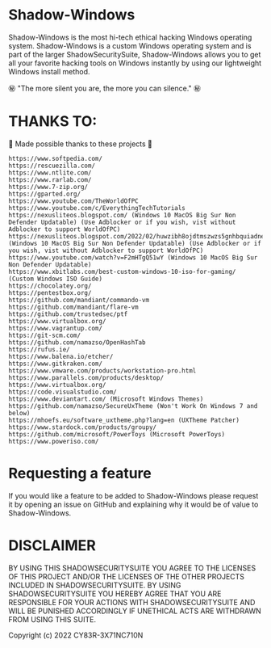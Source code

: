 # Shadow-Windows

Shadow-Windows is the most hi-tech ethical hacking Windows operating system. Shadow-Windows is a custom Windows operating system and is part of the larger ShadowSecuritySuite, Shadow-Windows allows you to get all your favorite hacking tools on Windows instantly by using our lightweight Windows install method. 

㊙️ "The more silent you are, the more you can silence." ㊙️

# THANKS TO:

💖 Made possible thanks to these projects 💖

```
https://www.softpedia.com/
https://rescuezilla.com/
https://www.ntlite.com/
https://www.rarlab.com/
https://www.7-zip.org/
https://gparted.org/
https://www.youtube.com/TheWorldOfPC
https://www.youtube.com/c/EverythingTechTutorials
https://nexusliteos.blogspot.com/ (Windows 10 MacOS Big Sur Non Defender Updatable) (Use Adblocker or if you wish, vist without Adblocker to support WorldOfPC)
https://nexusliteos.blogspot.com/2022/02/huwzibh8ojdtmszwzs5gnhbquiadnese645nrrg.html (Windows 10 MacOS Big Sur Non Defender Updatable) (Use Adblocker or if you wish, vist without Adblocker to support WorldOfPC)
https://www.youtube.com/watch?v=F2mHTgQ51wY (Windows 10 MacOS Big Sur Non Defender Updatable)
https://www.xbitlabs.com/best-custom-windows-10-iso-for-gaming/ (Custom Windows ISO Guide)
https://chocolatey.org/
https://pentestbox.org/
https://github.com/mandiant/commando-vm
https://github.com/mandiant/flare-vm
https://github.com/trustedsec/ptf
https://www.virtualbox.org/
https://www.vagrantup.com/
https://git-scm.com/
https://github.com/namazso/OpenHashTab
https://rufus.ie/
https://www.balena.io/etcher/
https://www.gitkraken.com/
https://www.vmware.com/products/workstation-pro.html
https://www.parallels.com/products/desktop/
https://www.virtualbox.org/
https://code.visualstudio.com/
https://www.deviantart.com/ (Microsoft Windows Themes)
https://github.com/namazso/SecureUxTheme (Won't Work On Windows 7 and below)
https://mhoefs.eu/software_uxtheme.php?lang=en (UXTheme Patcher)
https://www.stardock.com/products/groupy/
https://github.com/microsoft/PowerToys (Microsoft PowerToys)
https://www.poweriso.com/
```
# Requesting a feature

If you would like a feature to be added to Shadow-Windows please request it by opening an issue on GitHub and explaining why it would be of value to Shadow-Windows. 

# DISCLAIMER

BY USING THIS SHADOWSECURITYSUITE YOU AGREE TO THE LICENSES OF THIS PROJECT AND/OR THE LICENSES OF THE OTHER PROJECTS INCLUDED IN SHADOWSECURITYSUITE. BY USING SHADOWSECURITYSUITE YOU HEREBY AGREE THAT YOU ARE RESPONSIBLE FOR YOUR ACTIONS WITH SHADOWSECURITYSUITE AND WILL BE PUNISHED ACCORDINGLY IF UNETHICAL ACTS ARE WITHDRAWN FROM USING THIS SUITE. 

Copyright (c) 2022 CY83R-3X71NC710N
